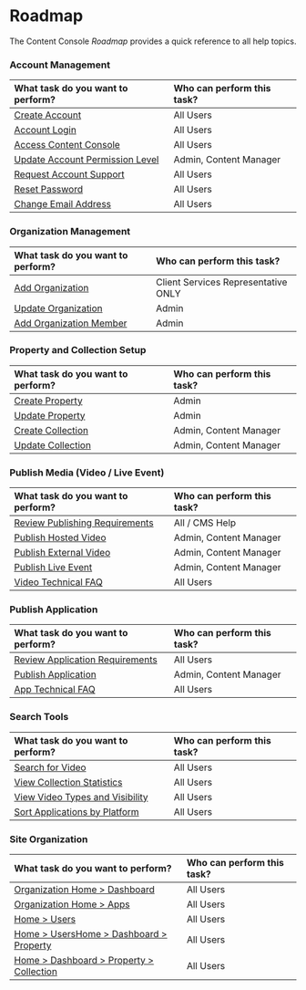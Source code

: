 # Roadmap

The Content Console *Roadmap* provides a quick reference to all help topics.

### Account Management

| What task do you want to perform?    |  Who can perform this task? |
|:-----------------|:-------------------------------------|
| [Create Account](signup.md#do-i-need-an-account)    | All Users   |
| [Account Login](signup.md#log-in)    | All Users   |
| [Access Content Console](signup.md#access-console)    | All Users   |
| [Update Account Permission Level](accountmanage.md#update-permission-level)    | Admin, Content Manager   |
| [Request Account Support](accountmanage.md#account-questions)  | All Users   |
| [Reset Password](accountmanage.md#reset-password)  |  All Users     |
| [Change Email Address](accountmanage.md#change-email-address)   |  All Users     |

### Organization Management

| What task do you want to perform?    |  Who can perform this task? |
|:-----------------|:-------------------------------------|
| [Add Organization](accountmanage.md#add-organization)   |  Client Services Representative ONLY  |
| [Update Organization](accountmanage.md#update-org-admin-account)     |  Admin     |
| [Add Organization Member](accountmanage.md#add-org-member)    | Admin     |

### Property and Collection Setup

| What task do you want to perform?    |  Who can perform this task? |
|:-----------------|:-------------------------------------|
| [Create Property](manageproperty.md#create-property)    | Admin     |
| [Update Property](manageproperty.md#update-property)    | Admin     |
| [Create Collection](managecollection.md#create-collection)    | Admin, Content Manager     |
| [Update Collection](managecollection.md#update-collection)    | Admin, Content Manager     |

### Publish Media (Video / Live Event)

| What task do you want to perform?    |  Who can perform this task? |
|:-----------------|:-------------------------------------|
| [Review Publishing Requirements](mediapublishrequirements.md) |  All / CMS Help  |
| [Publish Hosted Video](publishhostedvideo.md) |  Admin, Content Manager |
| [Publish External Video](publishexternalvideo.md) |  Admin, Content Manager |
| [Publish Live Event](publishliveevent.md) |  Admin, Content Manager |
| [Video Technical FAQ](techfaqvideo.md) |  All Users |

### Publish Application

| What task do you want to perform?    |  Who can perform this task? |
|:-----------------|:-------------------------------------|
| [Review Application Requirements](apppublishrequirements.md) |  All Users  |
| [Publish Application](publishapp.md) |  Admin, Content Manager |
| [App Technical FAQ](techfaqapp.md) |  All Users  |

### Search Tools

| What task do you want to perform?    |  Who can perform this task? |
|:-----------------|:-------------------------------------|
| [Search for Video](searchtools.md#search-for-video) |  All Users |
| [View Collection Statistics](searchtools.md#view-collection-statistics) |  All Users |
| [View Video Types and Visibility](searchtools.md#view-video-types-and-visibility) |  All Users |
| [Sort Applications by Platform](searchtools.md#sort-applications-by-platform) |  All Users |

### Site Organization

| What task do you want to perform?    |  Who can perform this task? |
|:-----------------|:-------------------------------------|
| [Organization Home > Dashboard](siteorg.md#org-home-dashboard) |  All Users |
| [Organization Home > Apps](siteorg.md#org-home-apps) |  All Users |
| [Home > Users](siteorg.md#home-users) |  All Users |
| [Home > UsersHome > Dashboard > Property](siteorg.md#usershome-dashboard-property) |  All Users |
| [Home > Dashboard > Property > Collection](siteorg.md#home-dashboard-property-collection) |  All Users |
